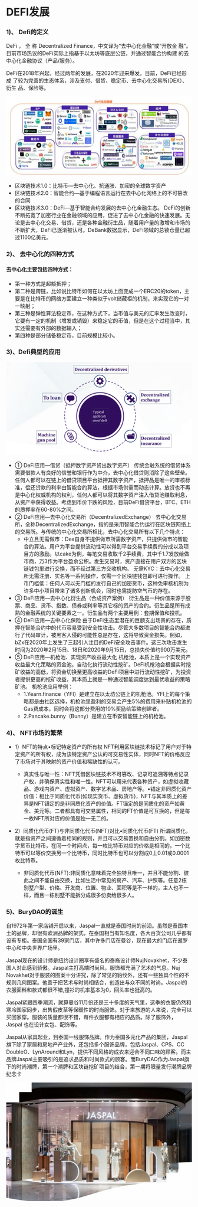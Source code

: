 # DEFI发展

### 1)、 Defi的定义

DeFi ， 全 称 Decentralized Finance，中文译为“去中心化金融”或“开放金
融”。目前市场热议的DeFi实际上指基于以太坊等底层公链，并通过智能合约构建
的去中心化金融协议（产品/服务）。

DeFi在2018年兴起，经过两年的发展，在2020年迎来爆发。目前，DeFi已经形成
了较为完善的生态体系，涉及支付、借贷、稳定币、去中心化交易所(DEX）、衍生
品、保险等。

![DeFi生态图谱](/images/1.png)

* 区块链技术1.0：比特币—去中心化、抗通胀、加密的全球数字资产
* 区块链技术2.0：智能合约—基于编程语言运行在去中心化网络上的不可篡改的合同
* 区块链技术3.0：DeFi—基于智能合约发展的去中心化金融生态。
DeFi的创新不断拓宽了加密行业在金融领域的应用，促进了去中心化金融的快速发展。无论是去中心化交易、借贷，还是各种金融衍生品，随着用户量的激增和市场的不断扩大，DeFi已逐渐被认可。DeBank数据显示，DeFi领域的总锁仓量已超过1100亿美元。

### 2)、 去中心化的四种方式

#### 去中心化主要包括四种方式：
* 第一种方式是超额抵押；
* 第二种是跨链，比如说比特币如何在以太坊上面变成一个ERC20的token，主要是在比特币的网络方面建立一种类似于volt储藏柜的机制，来实现它的一对一映射；
* 第三种是弹性算法稳定币，在这种方式下，当币值与美元的汇率发生改变时，它要有一定的机制（增发或销毁）来稳定它的币值，但是在这个过程当中，其实还需要有外部的数据输入；
* 第四种是部分储备稳定币，目前规模比较小。

### 3)、Defi典型的应用

![](/images/2.png)

* ① DeFi应用—借贷（抵押数字资产贷出数字资产）
  传统金融系统的借贷体系需要借款人有良好的信誉和银行作为中介，去中心化借贷则消除了这些壁垒。任何人都可以在链上的借贷项目平台抵押其数字资产，抵押品是唯一的审核标准，偿还贷款的利率由智能合约算法，根据市场供需而动态计算。放贷也不再是中心化权威机构的权利，任何人都可以将其数字资产注入借贷池赚取利息，从资产中获得收益。考虑到币价下跌的风险，目前DeFi借贷平台，BTC、ETH的质押率在60-80%之间。
* ② DeFi应用—去中心化交易所（DecentralizedExchange）
  去中心化交易所，全称DecentralizedExchange，指的是采用智能合约运行在区块链网络上的交易所。与传统的中心化交易所相比，去中心化交易所有以下几个特点：
  * 中立且无需做市：Dex自身不提供做市所需数字资产，只提供做市的智能合约算法。用户为平台提供流动性可以得到平台交易手续费的分成以及项目方的激励。以cake为例，每笔交易收取千2手续费，其中千1.7发放给做市商，万3作为平台盈余公积。发生交易时，资产直接在用户双方的区块链钱包里进行交换，而不经过第三方交收机构。
    无需KYC：去中心化交易所无需注册、实名等一系列操作，仅需一个区块链钱包即可进行操作。
    上币门槛低：任何人可以无门槛的发行自己的加密货币，这种免审核机制为许多中小项目带来了诸多创新机会，同时也需提防空气币的存在。
* ③ DeFi应用—去中心化衍生品（合成资产案例）
  衍生品是一种价值来源于股票、商品、货币、指数、债券或利率等其它标的资产的合约。衍生品是所有成熟的金融系统的关键要素之一。衍生品有两个主要用例：套期保值和投机。
* ④ DeFi应用—去中心化保险
  由于DeFi生态里潜在的巨额支出场景的存在，质押在智能合约中的代币容易受到安全性攻击。尽管大多数项目的智能合约都进行了代码审计，被黑客入侵的可能性总是存在，这将导致资金损失。例如，bZx在2020年上发生了三起引人注目的DeFi安全攻击事件。这三次攻击发生时间为2020年2月15日、18日和2020年9月15日，总损失价值约900万美元。
* ⑤ DeFi应用—机枪池、实现资产收益最大化
  机枪池，本质上是一个实现资产收益最大化策略的资金池，自动化执行流动性挖矿。DeFi机枪池会根据实时挖矿收益的高低，将资金切换至更高收益的DeFi项目中进行流动性挖矿，为投资者提供更高的挖矿收益，其本质上就是一种通过智能调度达到最优收益的策略矿池。
  机枪池应用举例：
  * 1.Yearn.finance（YFI）是建立在以太坊公链上的机枪池。YFI上的每个策略都是由社区选择，机枪池里盈利的交易会产生5%的费用来补贴机枪池的Gas费成本，同时会将这部分费用的10%奖励给策略创建者。
  * 2.Pancake.bunny（Bunny）是建立在币安智能链上的机枪池。

### 4)、 NFT市场的繁荣

* 1）NFT的特点•标记特定资产的所有权
  NFT利用区块链技术标记了用户对于特定资产的所有权，成为该特定资产公认的可交易性实体，同时NFT的价格反应了市场对于其映射的资产价值和稀缺性的认可。
  * 真实性与唯一性：NFT凭借区块链技术不可篡改、记录可追溯等特点记录产权，并确保真实性和唯一性。NFT可以用来代表各种资产，如虚拟收藏品、游戏内资产、虚拟资产、数字艺术品、房地产等。•锚定非同质化资产价值：相比于同质化代币(如现实货币、虚拟货币)，NFT与其本质上的差异是NFT锚定的是非同质化资产的价值。FT锚定的是同质化的资产如黄金、美元等。二者都具有可交易属性，相同的FT价值是可互换的，但是每一枚NFT所对应的价值是独一无二的。
  
* 2）同质化代币(FT)与非同质化代币(NFT)对比•同质化代币(FT)
  所谓同质化，就是指资产之间遵循着相同的规则，并且可以交易置换和自由分割。如加密数字货币比特币，在同一个时间点，每一枚比特币对应的价格是相同的，一个比特币可以等价交换另一个比特币，同时比特币也可以分割成0丄0.01或0.0001 枚比特币。
  * 非同质化代币(NFT):非同质化意味着完全独特且唯一，并且不能分割、彼此之间不能自由交换，比如生活中常见的房产、汽车、护照等。任意2栋别墅户型、价格、开发商、位置、物业、面积等是不一样的，主人也不一样，而且一栋别墅不能拆分成很多份卖给很多人。

### 5)、BuryDAO的诞生

自1972年第一家店铺开启以来，Jaspal一直就是泰国时尚的前沿。虽然是泰国本土的品牌，却很有欧洲品牌的架式，在泰国相当有知名度，各大百货公司几乎都有设有专柜。泰国全国有39家门店，其中许多门店在曼谷，现在最大的门店在暹罗中心和中央世界广场里。

Jaspal现在的设计师是纽约设计圈享有盛名的泰裔设计师NujNovakhet，不少泰国人对此感到骄傲。Jaspal主打高端时尚风，服饰都充满了艺术的气息。Nuj Novakhet对于服装的图案十分讲究，除了常见的豹纹外，还有一些独具个性的不规则几何图案。他善于把艺术与时尚相结合，创造出与众不同的时尚。Jaspal的衣服面料和款式都很不错,撞衫的机率基本为0，回头率也挺高的。

Jaspal紧跟四季潮流，就算曼谷11月份还是三十多度的天气里，这季的衣服仍然和寒冷国家同步，出售假皮草等保暖性的时尚服饰。对于来旅游的人来说，完全可以买回家穿。服装的质量都很不错，每件衣服都有相应的品质。除了服饰外，Jaspal 也在设计女包、配饰等。

Jaspal从家具起业，到泰国一线服饰品牌。作为泰国多元化产品的集团，Jaspal旗下除了家居和房地产产业外，还包括多个服饰品牌，包括Jaspal、CPS、CC DoubleO、LynAround和Lyn，提供不同风格的成衣来迎合不同口味的顾客。而主品牌Jaspal主要吸引的是追求品质和时尚款式的顾客。而BuryDAO作为Jaspal旗下的时尚潮牌，第一个潮牌和区块链挖矿项目的结合，第一期将限量发行潮牌品牌纪念卡

![](/images/3.png)